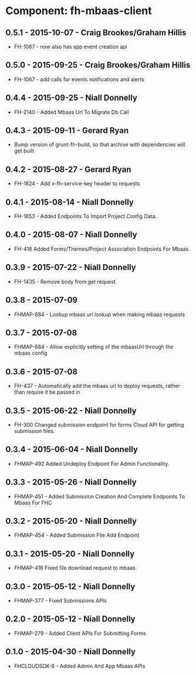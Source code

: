 # Component: fh-mbaas-client

## 0.5.1 - 2015-10-07 - Craig Brookes/Graham Hillis
* FH-1067 - now also has app event creation api

## 0.5.0 - 2015-09-25 - Craig Brookes/Graham Hillis

* FH-1067 - add calls for events notifications and alerts

## 0.4.4 - 2015-09-25 - Niall Donnelly

* FH-2140 - Added Mbaas Url To Migrate Db Call

## 0.4.3 - 2015-09-11 - Gerard Ryan
* Bump version of grunt-fh-build, so that archive with dependencies will get built

## 0.4.2 - 2015-08-27 - Gerard Ryan
* FH-1824 - Add x-fh-service-key header to requests

## 0.4.1 - 2015-08-14 - Niall Donnelly

* FH-1653 - Added Endpoints To Import Project Config Data.

## 0.4.0 - 2015-08-07 - Niall Donnelly

* FH-418 Added Forms/Themes/Project Association Endpoints For Mbaas.

## 0.3.9 - 2015-07-22 - Niall Donnelly

* FH-1435 - Remove body from get request

## 0.3.8 - 2015-07-09

* FHMAP-684 - Lookup mbaas url lookup when making mbaas requests

## 0.3.7 - 2015-07-08

* FHMAP-684 - Allow explicitly setting of the mbaasUrl through the mbaas config

## 0.3.6 - 2015-07-08

* FH-437 - Automatically add the mbaas url to deploy requests, rather than require it be passed in

## 0.3.5 - 2015-06-22 - Niall Donnelly

* FH-300 Changed submission endpoint for forms Cloud API for getting submission files.

## 0.3.4 - 2015-06-04 - Niall Donnelly

* FHMAP-492 Added Undeploy Endpoint For Admin Functionality.

## 0.3.3 - 2015-05-26 - Niall Donnelly

* FHMAP-451 - Added Submission Creation And Complete Endpoints To Mbaas For FHC

## 0.3.2 - 2015-05-20 - Niall Donnelly

* FHMAP-454 - Added Submission File Add Endpoint

## 0.3.1 - 2015-05-20 - Niall Donnelly

* FHMAP-418 Fixed file download request to mbaas.

## 0.3.0 - 2015-05-12 - Niall Donnelly

* FHMAP-377 - Fixed Submissions APIs

## 0.2.0 - 2015-05-12 - Niall Donnelly

* FHMAP-279 - Added Client APIs For Submitting Forms

## 0.1.0 - 2015-04-30 - Niall Donnelly

* FHCLOUDSDK-8 - Added Admin And App Mbaas APIs
